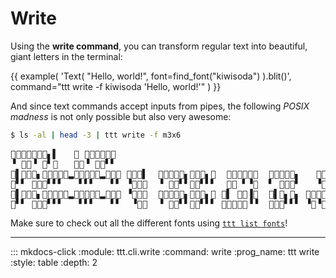 # Write

Using the **write command**, you can transform regular text into beautiful, giant letters in the terminal:

{{ example(
    'Text(
        "Hello, world!",
        font=find_font("kiwisoda")
    ).blit()',
    command="ttt write -f kiwisoda 'Hello, world!'"
) }}

And since text commands accept inputs from pipes, the following _POSIX madness_ is not only possible but also very awesome:

```bash
$ ls -al | head -3 | ttt write -f m3x6
```

<pre>
𜶦𜴉𜵋𜵈𜶦𜴉𜵼▖▌   𜶛 𜵳𜴍𜵳🯦𜵦𜴺
▝ 𜴇𜺨▝ 𜴇▘𜴄   𜴈𜴀▝ 𜴇𜴀▘▘
𜵋▌𜵋𜴀𜵈▖𜵈𜶄🯦𜵋𜴀▂𜺣𜶄🯦𜵋𜴀▂𜺣𜶄🯦 𜺫𜵚𜴃▌  𜶦𜴉𜷃𜵈𜵎▖𜵋𜴀𜵏▖𜵅  𜶖𜶃𜺫𜵜𜺫𜵚  𜵧𜺨𜷃𜵈𜵏▖   𜺫𜵚  𜵳🯦𜵳🯦𜴉𜴮𜴶𜴮𜴶
𜴇▘▘ 𜴄𜴄𜺨▘▘▘   ▘▘▘   ▘▘ ▝𜴆𜴃𜴇  ▝ 𜴄𜴀▘▘𜴇𜴀▘▘▘  𜺫𜴈 ▘▝𜴆  ▘ 𜴄𜴀𜴇▘   ▝𜴆  𜴇𜴀𜴇𜴀𜴀𜴆𜺨𜴆𜺨 𜴃
𜵋▌𜵋𜴀𜵈▖𜵈𜶄🯦𜵋𜴀▂𜺣𜶄🯦𜵋𜴀▂𜺣𜶄🯦 ▝𜶦𜶖𜶃  𜶦𜴉𜷃𜵈𜵎▖𜵋𜴀𜵏▖𜵅 𜴃▌ 𜴡𜶃▐𜶊  🮂▌𜵼▖𜵎▖ 𜺫𜵚𜶖𜶘  𜶛 𜴪𜴹𜴉𜴮𜴶𜴮𜴶
𜴇▘▘ 𜴄𜴄𜺨▘▘▘   ▘▘▘   ▘▘  ▝𜺫𜴈  ▝ 𜴄𜴀▘▘𜴇𜴀▘▘▘ 𜴃𜴇𜴃𜴃𜴁▝▝  𜴆𜺨𜴇▘▘▘ ▝𜴆▝𜴁  𜴈𜴀𜴆𜺨𜴀𜴆𜺨𜴆𜺨 𜴃𜴃
</pre>

Make sure to check out all the different fonts using [`ttt list fonts`](list.md)!

---

::: mkdocs-click
    :module: ttt.cli.write
    :command: write
    :prog_name: ttt write
    :style: table
    :depth: 2